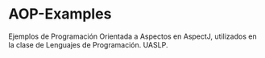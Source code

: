 # AOP-Examples

Ejemplos de Programación Orientada a Aspectos en AspectJ, utilizados en la clase de Lenguajes de Programación. UASLP.
